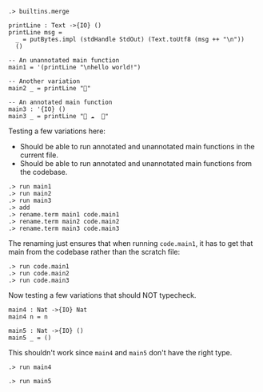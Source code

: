 
```ucm:hide
.> builtins.merge
```

```unison:hide
printLine : Text ->{IO} ()
printLine msg =
  _ = putBytes.impl (stdHandle StdOut) (Text.toUtf8 (msg ++ "\n"))
  ()

-- An unannotated main function
main1 = '(printLine "\nhello world!")

-- Another variation
main2 _ = printLine "🌹"

-- An annotated main function
main3 : '{IO} ()
main3 _ = printLine "🦄 ☁️  🌈"
```

Testing a few variations here:

* Should be able to run annotated and unannotated main functions in the current file.
* Should be able to run annotated and unannotated main functions from the codebase.

```ucm
.> run main1
.> run main2
.> run main3
.> add
.> rename.term main1 code.main1
.> rename.term main2 code.main2
.> rename.term main3 code.main3
```

The renaming just ensures that when running `code.main1`, it has to get that main from the codebase rather than the scratch file:

```ucm
.> run code.main1
.> run code.main2
.> run code.main3
```

Now testing a few variations that should NOT typecheck.

```unison:hide
main4 : Nat ->{IO} Nat
main4 n = n

main5 : Nat ->{IO} ()
main5 _ = ()
```

This shouldn't work since `main4` and `main5` don't have the right type.

```ucm:error
.> run main4
```

```ucm:error
.> run main5
```
